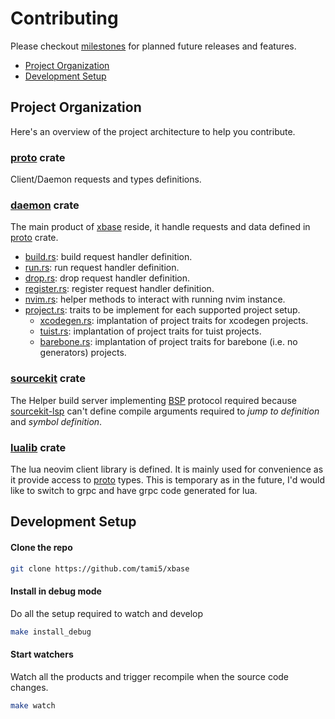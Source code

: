 # Contributing

Please checkout [milestones](https://github.com/tami5/xbase/milestones) for planned future releases and features.

- [Project Organization](#project-organization)
- [Development Setup](#development-setup)

## Project Organization

Here's an overview of the project architecture to help you contribute.

### [proto] crate

Client/Daemon requests and types definitions.

### [daemon] crate

The main product of [xbase] reside, it handle requests and data defined in [proto] crate.

- [build.rs](./daemon/src/build.rs): build request handler definition.
- [run.rs](./daemon/src/run.rs): run request handler definition.
- [drop.rs](./daemon/src/drop.rs): drop request handler definition.
- [register.rs](./daemon/src/register.rs): register request handler definition.
- [nvim.rs](./daemon/src/nvim.rs): helper methods to interact with running nvim instance.
- [project.rs](./daemon/src/project/mod.rs): traits to be implement for each supported project setup.
  - [xcodegen.rs](./daemon/src/project/xcodegen.rs): implantation of project traits for xcodegen projects.
  - [tuist.rs](./daemon/src/project/tuist.rs): implantation of project traits for tuist projects.
  - [barebone.rs](./daemon/src/project/barebone.rs): implantation of project traits for barebone (i.e. no generators) projects.

### [sourcekit] crate

The Helper build server implementing [BSP] protocol required because [sourcekit-lsp] can't define compile arguments required to _jump to definition_ and _symbol definition_.

### [lualib] crate

The lua neovim client library is defined. It is mainly used for convenience as it provide access to [proto] types. This is temporary as in the future, I'd would like to switch to grpc and have grpc code generated for lua.

[sourcekit]: ./sourcekit/
[daemon]: ./daemon/
[lualib]: ./lualib/
[proto]: ./proto/
[xbase]: https://github.com/tami5/xbase
[BSP]: https://build-server-protocol.github.io
[sourcekit-lsp]: https://github.com/apple/sourcekit-lsp

## Development Setup

#### Clone the repo

```sh
git clone https://github.com/tami5/xbase
```

#### Install in debug mode

Do all the setup required to watch and develop

```sh
make install_debug
```


#### Start watchers

Watch all the products and trigger recompile when the source code changes.

```sh
make watch
```


